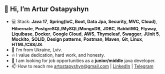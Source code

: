 ## 👋 Hi, I’m Artur Ostapyshyn
- 💻 Stack: **Java 17**, **Spring(IoC, Boot, Data Jpa, Security, MVC, Cloud)**, **Hibernate**, **PostgreSQL/MySQL/MongoDB**, **JDBC**, **RabbitMQ**, **Flyway**, **Liquibase**, **Docker**, **Google Cloud**, **AWS**, **Thymeleaf**, **Swagger**, **JUnit 5**, **Mockito**, **SOLID**, **Design patterns**, **Postman**, **Maven**, **Git**, **Linux**, **HTML/CSS/JS**.
- 📍 I'm from Ukraine, Lviv.
- 🔥 I value dedication, hard work, and honesty.
- 🤝 I am looking for job opportunities as a **junior/middle** java developer.
- 📫 How to reach me artostapyshyn@gmail.com | [LinkedIn](https://www.linkedin.com/in/artur-ostapyshyn-590445224/) | [Telegram](https://t.me/artostapyshyn)
 
